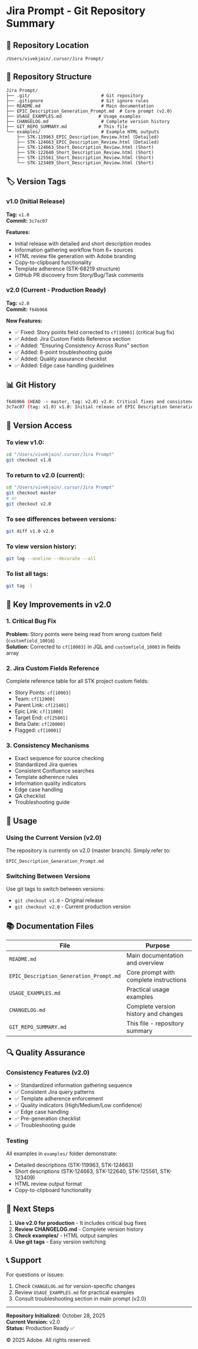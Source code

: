 # Jira Prompt - Git Repository Summary

## 📍 Repository Location
```
/Users/vivekjain/.cursor/Jira Prompt/
```

## 📁 Repository Structure

```
Jira Prompt/
├── .git/                           # Git repository
├── .gitignore                      # Git ignore rules
├── README.md                       # Main documentation
├── EPIC_Description_Generation_Prompt.md  # Core prompt (v2.0)
├── USAGE_EXAMPLES.md              # Usage examples
├── CHANGELOG.md                    # Complete version history
├── GIT_REPO_SUMMARY.md            # This file
└── examples/                       # Example HTML outputs
    ├── STK-119963_EPIC_Description_Review.html (Detailed)
    ├── STK-124663_EPIC_Description_Review.html (Detailed)
    ├── STK-124663_Short_Description_Review.html (Short)
    ├── STK-122640_Short_Description_Review.html (Short)
    ├── STK-125561_Short_Description_Review.html (Short)
    └── STK-123409_Short_Description_Review.html (Short)
```

## 🏷️ Version Tags

### v1.0 (Initial Release)
**Tag:** `v1.0`  
**Commit:** `3c7ac07`

**Features:**
- Initial release with detailed and short description modes
- Information gathering workflow from 6+ sources
- HTML review file generation with Adobe branding
- Copy-to-clipboard functionality
- Template adherence (STK-68219 structure)
- GitHub PR discovery from Story/Bug/Task comments

### v2.0 (Current - Production Ready)
**Tag:** `v2.0`  
**Commit:** `f64b966`

**New Features:**
- ✅ Fixed: Story points field corrected to `cf[10003]` (critical bug fix)
- ✅ Added: Jira Custom Fields Reference section
- ✅ Added: "Ensuring Consistency Across Runs" section
- ✅ Added: 8-point troubleshooting guide
- ✅ Added: Quality assurance checklist
- ✅ Added: Edge case handling guidelines

## 📊 Git History

```bash
f64b966 (HEAD -> master, tag: v2.0) v2.0: Critical fixes and consistency improvements
3c7ac07 (tag: v1.0) v1.0: Initial release of EPIC Description Generation Prompt
```

## 🔄 Version Access

### To view v1.0:
```bash
cd "/Users/vivekjain/.cursor/Jira Prompt"
git checkout v1.0
```

### To return to v2.0 (current):
```bash
cd "/Users/vivekjain/.cursor/Jira Prompt"
git checkout master
# or
git checkout v2.0
```

### To see differences between versions:
```bash
git diff v1.0 v2.0
```

### To view version history:
```bash
git log --oneline --decorate --all
```

### To list all tags:
```bash
git tag -l
```

## 📝 Key Improvements in v2.0

### 1. Critical Bug Fix
**Problem:** Story points were being read from wrong custom field (`customfield_10016`)  
**Solution:** Corrected to `cf[10003]` in JQL and `customfield_10003` in fields array

### 2. Jira Custom Fields Reference
Complete reference table for all STK project custom fields:
- Story Points: `cf[10003]`
- Team: `cf[12900]`
- Parent Link: `cf[21401]`
- Epic Link: `cf[11800]`
- Target End: `cf[25801]`
- Beta Date: `cf[20000]`
- Flagged: `cf[10001]`

### 3. Consistency Mechanisms
- Exact sequence for source checking
- Standardized Jira queries
- Consistent Confluence searches
- Template adherence rules
- Information quality indicators
- Edge case handling
- QA checklist
- Troubleshooting guide

## 🚀 Usage

### Using the Current Version (v2.0)
The repository is currently on v2.0 (master branch). Simply refer to:
```
EPIC_Description_Generation_Prompt.md
```

### Switching Between Versions
Use git tags to switch between versions:
- `git checkout v1.0` - Original release
- `git checkout v2.0` - Current production version

## 📚 Documentation Files

| File | Purpose |
|------|---------|
| `README.md` | Main documentation and overview |
| `EPIC_Description_Generation_Prompt.md` | Core prompt with complete instructions |
| `USAGE_EXAMPLES.md` | Practical usage examples |
| `CHANGELOG.md` | Complete version history and changes |
| `GIT_REPO_SUMMARY.md` | This file - repository summary |

## 🔍 Quality Assurance

### Consistency Features (v2.0)
- ✅ Standardized information gathering sequence
- ✅ Consistent Jira query patterns
- ✅ Template adherence enforcement
- ✅ Quality indicators (High/Medium/Low confidence)
- ✅ Edge case handling
- ✅ Pre-generation checklist
- ✅ Troubleshooting guide

### Testing
All examples in `examples/` folder demonstrate:
- Detailed descriptions (STK-119963, STK-124663)
- Short descriptions (STK-124663, STK-122640, STK-125561, STK-123409)
- HTML review output format
- Copy-to-clipboard functionality

## 🎯 Next Steps

1. **Use v2.0 for production** - It includes critical bug fixes
2. **Review CHANGELOG.md** - Complete version history
3. **Check examples/** - HTML output samples
4. **Use git tags** - Easy version switching

## 📞 Support

For questions or issues:
1. Check `CHANGELOG.md` for version-specific changes
2. Review `USAGE_EXAMPLES.md` for practical examples
3. Consult troubleshooting section in main prompt (v2.0)

---

**Repository Initialized:** October 28, 2025  
**Current Version:** v2.0  
**Status:** Production Ready ✅

© 2025 Adobe. All rights reserved.

